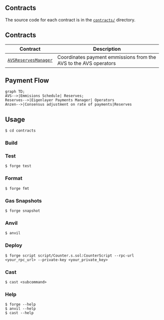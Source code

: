 ## Contracts

The source code for each contract is in the [`contracts/`](contracts/)
directory.

## Contracts

| Contract                                                | Description                                                      |
| ------------------------------------------------------- | ---------------------------------------------------------------- |
| [`AVSReservesManager`](contracts/AVSReservesManagersol) | Coordinates payment emmissions from the AVS to the AVS operators |

## Payment Flow

```mermaid
graph TD;
AVS-->|Emmisions Schedule| Reserves;
Reserves-->|Eigenlayer Payments Manager| Operators
Anzen-->|Consensus adjustment on rate of payments|Reserves
```

## Usage

```shell
$ cd contracts
```

### Build

### Test

```shell
$ forge test
```

### Format

```shell
$ forge fmt
```

### Gas Snapshots

```shell
$ forge snapshot
```

### Anvil

```shell
$ anvil
```

### Deploy

```shell
$ forge script script/Counter.s.sol:CounterScript --rpc-url <your_rpc_url> --private-key <your_private_key>
```

### Cast

```shell
$ cast <subcommand>
```

### Help

```shell
$ forge --help
$ anvil --help
$ cast --help
```
